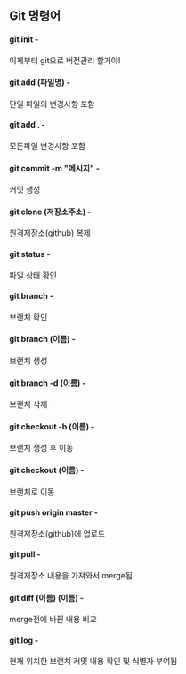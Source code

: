 ## Git 명령어

#### git init - 
이제부터 git으로 버전관리 할거야!
#### git add (파일명) - 
단일 파일의 변경사항 포함
#### git add . - 
모든파일 변경사항 포함
#### git commit -m "메시지" - 
커밋 생성
#### git clone (저장소주소) - 
원격저장소(github) 복제
#### git status - 
파일 상태 확인
#### git branch - 
브랜치 확인
#### git branch (이름) - 
브랜치 생성
#### git branch -d (이름) - 
브랜치 삭제
#### git checkout -b (이름) - 
브랜치 생성 후 이동
#### git checkout (이름) - 
브랜치로 이동
#### git push origin master - 
원격저장소(github)에 업로드
#### git pull - 
원격저장소 내용을 가져와서 merge됨
#### git diff (이름) (이름) - 
merge전에 바뀐 내용 비교
#### git log - 
현재 위치한 브랜치 커밋 내용 확인 및 식별자 부여됨


